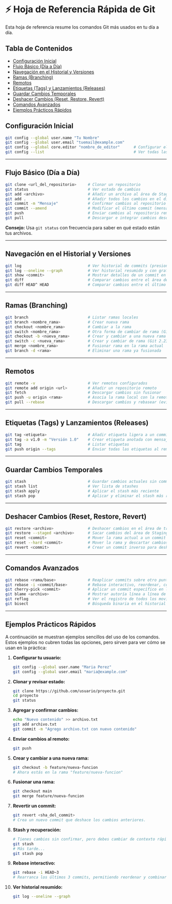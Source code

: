 # ⚡ Hoja de Referencia Rápida de Git

Esta hoja de referencia resume los comandos Git más usados en tu día a día. 

## Tabla de Contenidos

- [Configuración Inicial](#configuración-inicial)
- [Flujo Básico (Día a Día)](#flujo-básico-día-a-día)
- [Navegación en el Historial y Versiones](#navegación-en-el-historial-y-versiones)
- [Ramas (Branching)](#ramas-branching)
- [Remotos](#remotos)
- [Etiquetas (Tags) y Lanzamientos (Releases)](#etiquetas-tags-y-lanzamientos-releases)
- [Guardar Cambios Temporales](#guardar-cambios-temporales)
- [Deshacer Cambios (Reset, Restore, Revert)](#deshacer-cambios-reset-restore-revert)
- [Comandos Avanzados](#comandos-avanzados)
- [Ejemplos Prácticos Rápidos](#ejemplos-prácticos-rápidos)


## Configuración Inicial

```bash
git config --global user.name "Tu Nombre"
git config --global user.email "tuemail@example.com"
git config --global core.editor "nombre_de_editor"      # Configurar el editor por defecto
git config --list                                       # Ver todas las configuraciones
```

---

## Flujo Básico (Día a Día)

```bash
git clone <url_del_repositorio>     # Clonar un repositorio
git status                          # Ver estado de cambios
git add <archivo>                   # Añadir un archivo al área de Staging
git add .                           # Añadir todos los cambios en el directorio actual
git commit -m "Mensaje"             # Confirmar cambios al repositorio local
git commit --amend                  # Modificar el último commit (mensaje o contenido)
git push                            # Enviar cambios al repositorio remoto
git pull                            # Descargar e integrar cambios desde el remoto
```

**Consejo:** Usa `git status` con frecuencia para saber en qué estado están tus archivos.

---

## Navegación en el Historial y Versiones

```bash
git log                             # Ver historial de commits (presiona q para salir)
git log --oneline --graph           # Ver historial resumido y con grafo
git show <commit>                   # Mostrar detalles de un commit en específico
git diff                            # Comparar cambios entre el área de trabajo y Staging
git diff HEAD^ HEAD                 # Comparar cambios entre el último commit y el anterior
```

---

## Ramas (Branching)

```bash
git branch                          # Listar ramas locales
git branch <nombre_rama>            # Crear nueva rama
git checkout <nombre_rama>          # Cambiar a la rama
git switch <nombre_rama>            # Otra forma de cambiar de rama (Git 2.23+)
git checkout -b <nueva_rama>        # Crear y cambiar a una nueva rama
git switch -c <nueva_rama>          # Crear y cambiar de rama (Git 2.23+)
git merge <nombre_rama>             # Fusionar rama en la rama actual
git branch -d <rama>                # Eliminar una rama ya fusionada
```

---

## Remotos

```bash
git remote -v                       # Ver remotos configurados
git remote add origin <url>         # Añadir un repositorio remoto
git fetch                           # Descargar cambios sin fusionar
git push -u origin <rama>           # Asocia la rama local con la remota y empuja cambios
git pull --rebase                   # Descargar cambios y rebasear (evitar merges automáticos)
```

---

## Etiquetas (Tags) y Lanzamientos (Releases)

```bash
git tag <etiqueta>                  # Añadir etiqueta ligera a un commit actual
git tag -a v1.0 -m "Versión 1.0"    # Crear etiqueta anotada con mensaje
git tag                             # Listar etiquetas
git push origin --tags              # Enviar todas las etiquetas al remoto
```

---

## Guardar Cambios Temporales

```bash
git stash                           # Guardar cambios actuales sin commitear
git stash list                      # Ver lista de stashes
git stash apply                     # Aplicar el stash más reciente
git stash pop                       # Aplicar y eliminar el stash más reciente
```

---

## Deshacer Cambios (Reset, Restore, Revert)

```bash
git restore <archivo>               # Deshacer cambios en el área de trabajo
git restore --staged <archivo>      # Sacar cambios del área de Staging
git reset <commit>                  # Mover la rama actual a un commit anterior (mantiene cambios)
git reset --hard <commit>           # Mover la rama y descartar cambios locales
git revert <commit>                 # Crear un commit inverso para deshacer un cambio anterior sin reescribir el historial
```

---

## Comandos Avanzados

```bash
git rebase <rama/base>              # Reaplicar commits sobre otro punto en el historial
git rebase -i <commit/base>         # Rebase interactivo, reordenar, combinar o eliminar commits
git cherry-pick <commit>            # Aplicar un commit específico en la rama actual
git blame <archivo>                 # Mostrar autoría línea a línea de un archivo
git reflog                          # Ver el registro de todos los movimientos de HEAD (muy útil para recuperar commits "perdidos")
git bisect                          # Búsqueda binaria en el historial para encontrar el commit que introdujo un bug
```

---

## Ejemplos Prácticos Rápidos

A continuación se muestran ejemplos sencillos del uso de los comandos. Estos ejemplos no cubren todas las opciones, pero sirven para ver cómo se usan en la práctica:

1. **Configurar tu usuario:**
   ```bash
   git config --global user.name "Maria Perez"
   git config --global user.email "maria@example.com"
   ```

2. **Clonar y revisar estado:**
   ```bash
   git clone https://github.com/usuario/proyecto.git
   cd proyecto
   git status
   ```

3. **Agregar y confirmar cambios:**
   ```bash
   echo "Nuevo contenido" >> archivo.txt
   git add archivo.txt
   git commit -m "Agrego archivo.txt con nuevo contenido"
   ```

4. **Enviar cambios al remoto:**
   ```bash
   git push
   ```

5. **Crear y cambiar a una nueva rama:**
   ```bash
   git checkout -b feature/nueva-funcion
   # Ahora estás en la rama "feature/nueva-funcion"
   ```

6. **Fusionar una rama:**
   ```bash
   git checkout main
   git merge feature/nueva-funcion
   ```

7. **Revertir un commit:**
   ```bash
   git revert <sha_del_commit>
   # Crea un nuevo commit que deshace los cambios anteriores.
   ```

8. **Stash y recuperación:**
   ```bash
   # Tienes cambios sin confirmar, pero debes cambiar de contexto rápidamente
   git stash
   # Más tarde...
   git stash pop
   ```

9. **Rebase interactivo:**
   ```bash
   git rebase -i HEAD~3
   # Rearranca los últimos 3 commits, permitiendo reordenar y combinar.
   ```

10. **Ver historial resumido:**
    ```bash
    git log --oneline --graph
    ```
